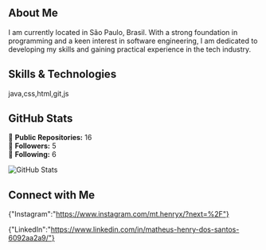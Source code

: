 ## About Me

I am currently located in São Paulo, Brasil. With a strong foundation in programming and a keen interest in software engineering, I am dedicated to developing my skills and gaining practical experience in the tech industry.

## Skills & Technologies

java,css,html,git,js

## GitHub Stats

🌟 **Public Repositories:** 16  
👥 **Followers:** 5  
👣 **Following:** 6  

![GitHub Stats](https://github-readme-stats.vercel.app/api?username=mthenryx&show_icons=true&theme=radical)

## Connect with Me

{"Instagram":"https://www.instagram.com/mt.henryx/?next=%2F"}

{"LinkedIn":"https://www.linkedin.com/in/matheus-henry-dos-santos-6092aa2a9/"}
